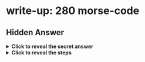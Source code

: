 # write-up: 280 morse-code

## Hidden Answer

<details>
  <summary><strong>Click to reveal the secret answer</strong></summary>

`picoCTF{WH47_H47H_90D_W20U9H7}`

</details>

<details>
<summary><strong>Click to reveal the steps</strong></summary>

1. Go to this `https://morsecode.world/international/decoder/audio-decoder-adaptive.html`
2. Upload `morse_chal.wav` file
3. Play sound
4. Get the decode message

<details><summary>Reveal the image</summary>
<img src="images/decode_morse.png" height=400px>
</details>

5. Replace blank space with `_`
6. Combine with the flag format.
7. Get the flag!

</details>
